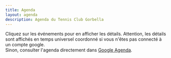 ```yaml
---
title: Agenda
layout: agenda
description: Agenda du Tennis Club Gorbella
---
```


Cliquez sur les événements pour en afficher les détails.
Attention, les détails sont affichés en temps universel coordonné si vous n'êtes pas connecté à un compte google.<br/>
Sinon, consulter l'agenda directement dans [Google Agenda](https://calendar.google.com/calendar/embed?src=076rkptkh872flvptaafpd01jg%40group.calendar.google.com&ctz=Europe%2FParis&mode=MONTH).
